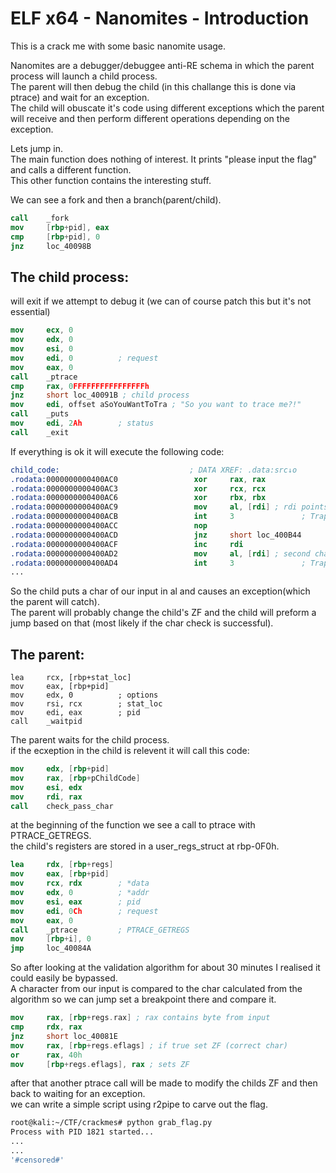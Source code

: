 # ELF x64 - Nanomites - Introduction

This is a crack me with some basic nanomite usage.     
        
Nanomites are a debugger/debuggee anti-RE schema in which the parent process will launch a child process.       
The parent will then debug the child (in this challange this is done via ptrace) and wait for an exception.     
The child will obuscate it's code using different exceptions which the parent will receive and then perform different operations depending on the exception.         
            
Lets jump in.     
The main function does nothing of interest. It prints "please input the flag" and calls a different function.     
This other function contains the interesting stuff.         
              
We can see a fork and then a branch(parent/child).        
```nasm
call    _fork
mov     [rbp+pid], eax
cmp     [rbp+pid], 0
jnz     loc_40098B
```
## The child process: 
will exit if we attempt to debug it (we can of course patch this but it's not essential)           
```nasm
mov     ecx, 0
mov     edx, 0
mov     esi, 0
mov     edi, 0          ; request
mov     eax, 0
call    _ptrace
cmp     rax, 0FFFFFFFFFFFFFFFFh
jnz     short loc_40091B ; child process
mov     edi, offset aSoYouWantToTra ; "So you want to trace me?!"
call    _puts
mov     edi, 2Ah        ; status
call    _exit
```
If everything is ok it will execute the following code:
```nasm
child_code:                             ; DATA XREF: .data:src↓o
.rodata:0000000000400AC0                 xor     rax, rax
.rodata:0000000000400AC3                 xor     rcx, rcx
.rodata:0000000000400AC6                 xor     rbx, rbx
.rodata:0000000000400AC9                 mov     al, [rdi] ; rdi points to input. first char is in al.
.rodata:0000000000400ACB                 int     3               ; Trap to Debugger
.rodata:0000000000400ACC                 nop
.rodata:0000000000400ACD                 jnz     short loc_400B44
.rodata:0000000000400ACF                 inc     rdi
.rodata:0000000000400AD2                 mov     al, [rdi] ; second char is in al.
.rodata:0000000000400AD4                 int     3               ; Trap to Debugger
...
```
So the child puts a char of our input in al and causes an exception(which the parent will catch).        
The parent will probably change the child's ZF and the child will preform a jump based on that (most likely if the char check is successful).          

## The parent:
```
lea     rcx, [rbp+stat_loc]
mov     eax, [rbp+pid]
mov     edx, 0          ; options
mov     rsi, rcx        ; stat_loc
mov     edi, eax        ; pid
call    _waitpid
```
The parent waits for the child process.        
if the ecxeption in the child is relevent it will call this code:       
```nasm
mov     edx, [rbp+pid]
mov     rax, [rbp+pChildCode]
mov     esi, edx
mov     rdi, rax
call    check_pass_char
```
at the beginning of the function we see a call to ptrace with PTRACE_GETREGS.        
the child's registers are stored in a user_regs_struct at rbp-0F0h.          
```nasm
lea     rdx, [rbp+regs]
mov     eax, [rbp+pid]
mov     rcx, rdx        ; *data
mov     edx, 0          ; *addr
mov     esi, eax        ; pid
mov     edi, 0Ch        ; request
mov     eax, 0
call    _ptrace         ; PTRACE_GETREGS
mov     [rbp+i], 0
jmp     loc_40084A
```
So after looking at the validation algorithm for about 30 minutes I realised it could easily be bypassed.      
A character from our input is compared to the char calculated from the algorithm so we can jump set a breakpoint there and compare it.         
```nasm
mov     rax, [rbp+regs.rax] ; rax contains byte from input
cmp     rdx, rax        
jnz     short loc_40081E
mov     rax, [rbp+regs.eflags] ; if true set ZF (correct char)
or      rax, 40h
mov     [rbp+regs.eflags], rax ; sets ZF
```
after that another ptrace call will be made to modify the childs ZF and then back to waiting for an exception.          
we can write a simple script using r2pipe to carve out the flag.         

```zsh
root@kali:~/CTF/crackmes# python grab_flag.py 
Process with PID 1821 started...
...
...
'#censored#'
```





